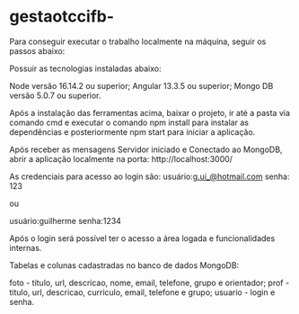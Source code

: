 # gestaotccifb-

Para conseguir executar o trabalho localmente na máquina, seguir os passos abaixo:

Possuir as tecnologias instaladas abaixo:

Node versão 16.14.2 ou superior;
Angular 13.3.5 ou superior;
Mongo DB versão 5.0.7 ou superior.

Após a instalação das ferramentas acima, baixar o projeto, ir até a pasta via comando cmd e executar o comando npm install para instalar as dependências e posteriormente npm start para iniciar a aplicação.

Após receber as mensagens Servidor iniciado e Conectado ao MongoDB, abrir a aplicação localmente na porta: http://localhost:3000/

As credenciais para acesso ao login são:
usuário:g.ui_@hotmail.com
senha: 123

ou 

usuário:guilherme
senha:1234

Após o login será possível ter o acesso a área logada e funcionalidades internas. 

Tabelas e colunas cadastradas no banco de dados MongoDB:

foto - titulo, url, descricao, nome, email, telefone, grupo e orientador;
prof - titulo, url, descricao, curriculo, email, telefone e grupo;
usuario - login e senha.

